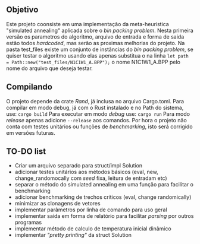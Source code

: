 ## Objetivo
Este projeto coonsiste em uma implementação da meta-heuristica "simulated annealing" aplicada sobre o _bin packing problem_.
Nesta primeira versão os parametros do algoritmo, arquivo de entrada e forma de saida estão todos _hardcoded_, mas serão as proximas melhorias do projeto.
Na pasta test\_files existe um conjunto de instâncias do _bin packing problem_, se quiser testar o algoritmo usando elas apenas substitua o na linha 
`let path = Path::new("test_files/N1C1W1_A.BPP");`
o nome N1C1W1\_A.BPP pelo nome do arquivo que 
deseja testar.
## Compilando
O projeto depende da crate _Rand_, já inclusa no arquivo Cargo.toml.
Para compilar em modo debug, já com o Rust instalado e no Path do sistema, use: 
```cargo build```
Para executar em modo _debug_ use: 
```cargo run```
Para modo _release_ apenas adicione ```--release``` aos comandos.
Por hora o projeto não conta com testes unitários ou funções de _benchmarking_, isto será corrigido em versões futuras.

## TO-DO list
- Criar um arquivo separado para struct/impl Solution
- adicionar testes unitários aos métodos básicos (eval, new, change\_randomocally com _seed_ fixa, leitura de entradam etc)
- separar o método do simulated annealing em uma função para facilitar o benchmarking
- adicionar benchmarking de trechos criticos (eval, change randomically)
- minimizar as clonagens de vetores
- implementar parâmetros por linha de comando para uso geral
- implementar saida em forma de relatório para facilitar _parsing_ por outros programas
- implementar método de calculo de temperatura inicial dinâmico
- implementar _"pretty printing"_ da struct Solution
